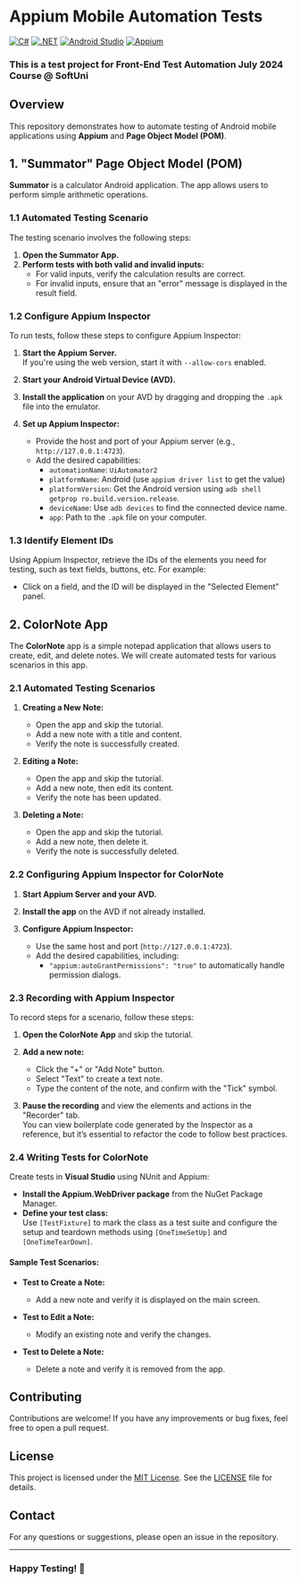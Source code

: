 # Appium Mobile Automation Tests

[![C#](https://img.shields.io/badge/Made%20with-C%23-239120.svg)](https://learn.microsoft.com/en-us/dotnet/csharp/)
[![.NET](https://img.shields.io/badge/.NET-5C2D91.svg)](https://dotnet.microsoft.com/)
[![Android Studio](https://img.shields.io/badge/Built%20with-Android%20Studio-3DDC84.svg)](https://developer.android.com/studio)
[![Appium](https://img.shields.io/badge/tested%20with-Appium-41BDF5.svg)](https://appium.io/)

### This is a test project for Front-End Test Automation July 2024 Course @ SoftUni

## Overview
This repository demonstrates how to automate testing of Android mobile applications using **Appium** and **Page Object Model (POM)**.

## 1. "Summator" Page Object Model (POM)
 **Summator** is a calculator Android application. The app allows users to perform simple arithmetic operations.

### 1.1 Automated Testing Scenario

The testing scenario involves the following steps:

1. **Open the Summator App.**
2. **Perform tests with both valid and invalid inputs:**
   - For valid inputs, verify the calculation results are correct.
   - For invalid inputs, ensure that an "error" message is displayed in the result field.

### 1.2 Configure Appium Inspector

To run tests, follow these steps to configure Appium Inspector:

1. **Start the Appium Server.**  
   If you're using the web version, start it with `--allow-cors` enabled.
   
2. **Start your Android Virtual Device (AVD).**
   
3. **Install the application** on your AVD by dragging and dropping the `.apk` file into the emulator.

4. **Set up Appium Inspector:**
   - Provide the host and port of your Appium server (e.g., `http://127.0.0.1:4723`).
   - Add the desired capabilities:
     - `automationName`: `UiAutomator2`
     - `platformName`: Android (use `appium driver list` to get the value)
     - `platformVersion`: Get the Android version using `adb shell getprop ro.build.version.release`.
     - `deviceName`: Use `adb devices` to find the connected device name.
     - `app`: Path to the `.apk` file on your computer.
### 1.3 Identify Element IDs

Using Appium Inspector, retrieve the IDs of the elements you need for testing, such as text fields, buttons, etc. For example:
- Click on a field, and the ID will be displayed in the "Selected Element" panel.

## 2. ColorNote App

The **ColorNote** app is a simple notepad application that allows users to create, edit, and delete notes. We will create automated tests for various scenarios in this app.

### 2.1 Automated Testing Scenarios

1. **Creating a New Note:**
   - Open the app and skip the tutorial.
   - Add a new note with a title and content.
   - Verify the note is successfully created.

2. **Editing a Note:**
   - Open the app and skip the tutorial.
   - Add a new note, then edit its content.
   - Verify the note has been updated.

3. **Deleting a Note:**
   - Open the app and skip the tutorial.
   - Add a new note, then delete it.
   - Verify the note is successfully deleted.

### 2.2 Configuring Appium Inspector for ColorNote

1. **Start Appium Server and your AVD.**
   
2. **Install the app** on the AVD if not already installed.

3. **Configure Appium Inspector:**
   - Use the same host and port (`http://127.0.0.1:4723`).
   - Add the desired capabilities, including:
     - `"appium:autoGrantPermissions": "true"` to automatically handle permission dialogs.

### 2.3 Recording with Appium Inspector

To record steps for a scenario, follow these steps:

1. **Open the ColorNote App** and skip the tutorial.
   
2. **Add a new note:**
   - Click the "+" or "Add Note" button.
   - Select "Text" to create a text note.
   - Type the content of the note, and confirm with the "Tick" symbol.
   
3. **Pause the recording** and view the elements and actions in the "Recorder" tab.  
   You can view boilerplate code generated by the Inspector as a reference, but it’s essential to refactor the code to follow best practices.

### 2.4 Writing Tests for ColorNote

Create tests in **Visual Studio** using NUnit and Appium:

- **Install the Appium.WebDriver package** from the NuGet Package Manager.
- **Define your test class:**  
  Use `[TestFixture]` to mark the class as a test suite and configure the setup and teardown methods using `[OneTimeSetUp]` and `[OneTimeTearDown]`.

#### Sample Test Scenarios:

- **Test to Create a Note:**
  - Add a new note and verify it is displayed on the main screen.

- **Test to Edit a Note:**
  - Modify an existing note and verify the changes.

- **Test to Delete a Note:**
  - Delete a note and verify it is removed from the app.
    
## Contributing
Contributions are welcome! If you have any improvements or bug fixes, feel free to open a pull request.

## License
This project is licensed under the [MIT License](LICENSE). See the [LICENSE](LICENSE) file for details.

## Contact
For any questions or suggestions, please open an issue in the repository.

---
### Happy Testing! 🚀
